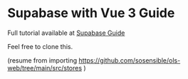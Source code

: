 # Supabase with Vue 3 Guide

Full tutorial available at [Supabase Guide](https://supabase.io/docs/guides/with-vue-3)

Feel free to clone this.

(resume from importing https://github.com/sosensible/ols-web/tree/main/src/stores )